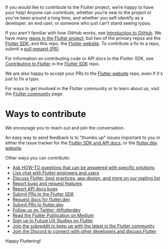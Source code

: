 
If you would like to contribute to the Flutter project,
we’re happy to have your help! Anyone can contribute, whether you’re new to
the project or you’ve been around a long time, and whether you self-identify
as a developer, an end user, or someone who just can’t stand seeing typos.

If you aren't familiar with how GitHub works, see [Introduction to
GitHub](https://services.github.com/on-demand/intro-to-github/).
We have many [repos in the Flutter project](https://github.com/flutter),
but two of the primary repos are the
[Flutter SDK](https://github.com/flutter/flutter), and this repo, the
[Flutter website](https://github.com/flutter/website).
To contribute a fix to a repo, submit a [pull request
(PR)](https://docs.github.com/en/pull-requests/collaborating-with-pull-requests/proposing-changes-to-your-work-with-pull-requests/creating-a-pull-request).

For information on contributing code or API docs to the Flutter SDK, see
[Contributing to
Flutter](https://github.com/flutter/flutter/blob/main/CONTRIBUTING.md)
in the [Flutter SDK](https://github.com/flutter/flutter) repo.

We are also happy to accept your PRs to the
[Flutter website](https://github.com/flutter/website/) repo,
even if it's just to fix a typo.

For ways to get involved in the Flutter community or to learn about us,
visit the [Flutter community](https://flutter.dev/community) page.

# Ways to contribute

We encourage you to reach out and join the conversation.

An easy way to send feedback is to "thumbs up" issues important to you
in either the issue tracker for the [Flutter SDK and API docs][issues],
or the [flutter.dev website][doc-issues].

Other ways you can contribute:

* [Ask HOW-TO questions that can be answered with specific solutions][so]
* [Live chat with Flutter engineers and users][chat]
* [Discuss Flutter, best practices, app design, and more on our
   mailing list][mailinglist]
* [Report bugs and request features][issues]
* [Report API docs bugs][issues]
* [Submit PRs to the Flutter SDK][PRs]
* [Request docs for flutter.dev][doc-issues]
* [Submit PRs to flutter.dev][doc-PRs]
* [Follow us on Twitter: @flutterdev](https://twitter.com/flutterdev/)
* [Read the Flutter Publication on Medium](https://medium.com/flutter)
* [Sign up to Future UX Studies on Flutter](https://flutter.dev/research-signup)
* [Join the subreddit to keep up with the latest in the Flutter
   community][reddit]
* [Join the Discord to connect with other developers
   and discuss Flutter][discord]

Happy Fluttering!

[issues]: https://github.com/flutter/flutter/issues
[PRs]: https://github.com/flutter/flutter/pulls
[discord]: https://discord.gg/rflutterdev
[doc-issues]: https://github.com/flutter/website/issues
[doc-PRs]: https://github.com/flutter/website/pulls
[so]: https://stackoverflow.com/tags/flutter
[mailinglist]: https://groups.google.com/d/forum/flutter-dev
[chat]: https://github.com/flutter/flutter/wiki/Chat
[reddit]: https://www.reddit.com/r/FlutterDev
